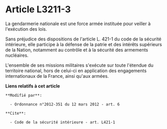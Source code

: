 # Article L3211-3

La gendarmerie nationale est une force armée instituée pour veiller à l'exécution des lois. 

Sans préjudice des dispositions de l'article L. 421-1 du code de la sécurité intérieure, elle participe à la défense de la
patrie et des intérêts supérieurs de la Nation, notamment au contrôle et à la sécurité des armements nucléaires. 

L'ensemble de ses missions militaires s'exécute sur toute l'étendue du territoire national, hors de celui-ci en application
des engagements internationaux de la France, ainsi qu'aux armées.

**Liens relatifs à cet article**

	**Modifié par**:

	  - Ordonnance n°2012-351 du 12 mars 2012 - art. 6

	**Cite**:

	  - Code de la sécurité intérieure - art. L421-1
